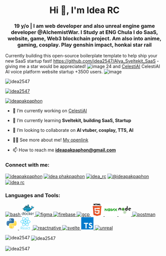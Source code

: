 <h1 align="center">Hi 👋, I'm Idea RC</h1>

<h3 align="center">19 y/o | I am web developer and also unreal engine game developer @AlchemistWar. I Study at ENG Chula I do SaaS, website, game, Web3 blockchain project. Am also into anime, gaming, cosplay. Play genshin impact, honkai star rail</h3> 

Currently building this open-source boilerplate template to help ship your new SaaS startup fast!
https://github.com/idea2547/Alya_Sveltekit_SaaS -giving me a star would be appreciated!
![image 24](https://github.com/idea2547/idea2547/assets/53974956/cb7d7869-5589-400c-a897-914fad286685)
and
[CelestiAI](https://celestiai.co) CelestiAI AI voice platform website startup +3500 users.
![image](https://github.com/idea2547/idea2547/assets/53974956/c9583758-317d-4747-b52c-2270c1a98f2a)


<p align="left"> <img src="https://komarev.com/ghpvc/?username=idea2547&label=Profile%20views&color=0e75b6&style=flat" alt="idea2547" /> </p>

<p align="left"> <a href="https://github.com/ryo-ma/github-profile-trophy"><img src="https://github-profile-trophy.vercel.app/?username=idea2547" alt="idea2547" /></a> </p>

<p align="left"> <a href="https://twitter.com/ideapakpaphon" target="blank"><img src="https://img.shields.io/twitter/follow/ideapakpaphon?logo=twitter&style=for-the-badge" alt="ideapakpaphon" /></a> </p>

- 🔭 I’m currently working on [CelestiAI](celestiai.co)

- 🌱 I’m currently learning **Sveltekit, building SaaS, Startup**

- 👯 I’m looking to collaborate on **AI vtuber, cosplay, TTS, AI**

- 👨‍💻 See more about me! [My openlink](https://www.openlink.co/idearc)

- 📫 How to reach me **ideapakpaphon@gmail.com**

<h3 align="left">Connect with me:</h3>
<p align="left">
<a href="https://twitter.com/ideapakpaphon" target="blank"><img align="center" src="https://raw.githubusercontent.com/rahuldkjain/github-profile-readme-generator/master/src/images/icons/Social/twitter.svg" alt="ideapakpaphon" height="30" width="40" /></a>
<a href="https://fb.com/idea phakpaphon" target="blank"><img align="center" src="https://raw.githubusercontent.com/rahuldkjain/github-profile-readme-generator/master/src/images/icons/Social/facebook.svg" alt="idea phakpaphon" height="30" width="40" /></a>
<a href="https://instagram.com/idea_rc" target="blank"><img align="center" src="https://raw.githubusercontent.com/rahuldkjain/github-profile-readme-generator/master/src/images/icons/Social/instagram.svg" alt="idea_rc" height="30" width="40" /></a>
<a href="https://medium.com/@ideapakpaphon" target="blank"><img align="center" src="https://raw.githubusercontent.com/rahuldkjain/github-profile-readme-generator/master/src/images/icons/Social/medium.svg" alt="@ideapakpaphon" height="30" width="40" /></a>
<a href="https://www.youtube.com/c/idea rc" target="blank"><img align="center" src="https://raw.githubusercontent.com/rahuldkjain/github-profile-readme-generator/master/src/images/icons/Social/youtube.svg" alt="idea rc" height="30" width="40" /></a>
</p>

<h3 align="left">Languages and Tools:</h3>
<p align="left"> <a href="https://www.gnu.org/software/bash/" target="_blank" rel="noreferrer"> <img src="https://www.vectorlogo.zone/logos/gnu_bash/gnu_bash-icon.svg" alt="bash" width="40" height="40"/> </a> <a href="https://www.docker.com/" target="_blank" rel="noreferrer"> <img src="https://raw.githubusercontent.com/devicons/devicon/master/icons/docker/docker-original-wordmark.svg" alt="docker" width="40" height="40"/> </a> <a href="https://www.figma.com/" target="_blank" rel="noreferrer"> <img src="https://www.vectorlogo.zone/logos/figma/figma-icon.svg" alt="figma" width="40" height="40"/> </a> <a href="https://firebase.google.com/" target="_blank" rel="noreferrer"> <img src="https://www.vectorlogo.zone/logos/firebase/firebase-icon.svg" alt="firebase" width="40" height="40"/> </a> <a href="https://cloud.google.com" target="_blank" rel="noreferrer"> <img src="https://www.vectorlogo.zone/logos/google_cloud/google_cloud-icon.svg" alt="gcp" width="40" height="40"/> </a> <a href="https://www.w3.org/html/" target="_blank" rel="noreferrer"> <img src="https://raw.githubusercontent.com/devicons/devicon/master/icons/html5/html5-original-wordmark.svg" alt="html5" width="40" height="40"/> </a> <a href="https://www.nginx.com" target="_blank" rel="noreferrer"> <img src="https://raw.githubusercontent.com/devicons/devicon/master/icons/nginx/nginx-original.svg" alt="nginx" width="40" height="40"/> </a> <a href="https://nodejs.org" target="_blank" rel="noreferrer"> <img src="https://raw.githubusercontent.com/devicons/devicon/master/icons/nodejs/nodejs-original-wordmark.svg" alt="nodejs" width="40" height="40"/> </a> <a href="https://postman.com" target="_blank" rel="noreferrer"> <img src="https://www.vectorlogo.zone/logos/getpostman/getpostman-icon.svg" alt="postman" width="40" height="40"/> </a> <a href="https://www.python.org" target="_blank" rel="noreferrer"> <img src="https://raw.githubusercontent.com/devicons/devicon/master/icons/python/python-original.svg" alt="python" width="40" height="40"/> </a> <a href="https://reactjs.org/" target="_blank" rel="noreferrer"> <img src="https://raw.githubusercontent.com/devicons/devicon/master/icons/react/react-original-wordmark.svg" alt="react" width="40" height="40"/> </a> <a href="https://reactnative.dev/" target="_blank" rel="noreferrer"> <img src="https://reactnative.dev/img/header_logo.svg" alt="reactnative" width="40" height="40"/> </a> <a href="https://svelte.dev" target="_blank" rel="noreferrer"> <img src="https://upload.wikimedia.org/wikipedia/commons/1/1b/Svelte_Logo.svg" alt="svelte" width="40" height="40"/> </a> <a href="https://www.typescriptlang.org/" target="_blank" rel="noreferrer"> <img src="https://raw.githubusercontent.com/devicons/devicon/master/icons/typescript/typescript-original.svg" alt="typescript" width="40" height="40"/> </a> <a href="https://unrealengine.com/" target="_blank" rel="noreferrer"> <img src="https://raw.githubusercontent.com/kenangundogan/fontisto/036b7eca71aab1bef8e6a0518f7329f13ed62f6b/icons/svg/brand/unreal-engine.svg" alt="unreal" width="40" height="40"/> </a> </p>

<p><img align="left" src="https://github-readme-stats.vercel.app/api/top-langs?username=idea2547&show_icons=true&locale=en&layout=compact" alt="idea2547" /></p>

<p>&nbsp;<img align="center" src="https://github-readme-stats.vercel.app/api?username=idea2547&show_icons=true&locale=en" alt="idea2547" /></p>

<p><img align="center" src="https://github-readme-streak-stats.herokuapp.com/?user=idea2547&" alt="idea2547" /></p>
